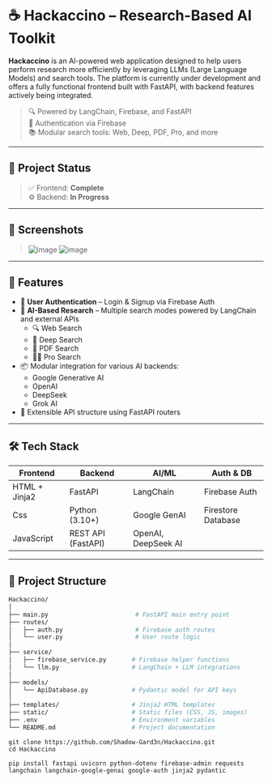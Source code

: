 # ☕ Hackaccino – Research-Based AI Toolkit

**Hackaccino** is an AI-powered web application designed to help users perform research more efficiently by leveraging LLMs (Large Language Models) and search tools. The platform is currently under development and offers a fully functional frontend built with FastAPI, with backend features actively being integrated.

> 🔍 Powered by LangChain, Firebase, and FastAPI  
> 🔐 Authentication via Firebase  
> 📚 Modular search tools: Web, Deep, PDF, Pro, and more

---

## 🚧 Project Status

> ✅ Frontend: **Complete**  
> ⚙️ Backend: **In Progress**

---

## 📸 Screenshots

> ![image](https://github.com/user-attachments/assets/014d176f-225c-4357-bdd4-3df2925a2ba5)
> ![image](https://github.com/user-attachments/assets/51990848-8851-40f4-95c2-672ee1761b68)

---

## 🧠 Features

- 🔐 **User Authentication** – Login & Signup via Firebase Auth
- 🧪 **AI-Based Research** – Multiple search modes powered by LangChain and external APIs
  - 🔍 Web Search
  - 🧠 Deep Search
  - 📄 PDF Search
  - 🧑‍🔬 Pro Search
- 📦 Modular integration for various AI backends:
  - Google Generative AI
  - OpenAI
  - DeepSeek
  - Grok AI
- 🧩 Extensible API structure using FastAPI routers

---

## 🛠️ Tech Stack

| Frontend        | Backend              | AI/ML               | Auth & DB          |
|-----------------|----------------------|---------------------|--------------------|
| HTML + Jinja2   | FastAPI              | LangChain           | Firebase Auth      |
| Css             | Python (3.10+)       | Google GenAI        | Firestore Database |
| JavaScript      | REST API (FastAPI)   | OpenAI, DeepSeek AI |                    |

---

## 📁 Project Structure

```bash
Hackaccino/
│
├── main.py                        # FastAPI main entry point
├── routes/
│   ├── auth.py                    # Firebase auth routes
│   └── user.py                    # User route logic
│
├── service/
│   ├── firebase_service.py       # Firebase helper functions
│   └── llm.py                    # LangChain + LLM integrations
│
├── models/
│   └── ApiDatabase.py            # Pydantic model for API keys
│
├── templates/                    # Jinja2 HTML templates
├── static/                       # Static files (CSS, JS, images)
├── .env                          # Environment variables
└── README.md                     # Project documentation
```


```
git clone https://github.com/Shadow-Gard3n/Hackaccino.git
cd Hackaccino
```

```
pip install fastapi uvicorn python-dotenv firebase-admin requests langchain langchain-google-genai google-auth jinja2 pydantic
